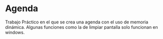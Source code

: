 # Agenda

Trabajo Práctico en el que se crea una agenda con el uso de memoria dinámica. Algunas funciones como la de limpiar pantalla solo funcionan en windows.
